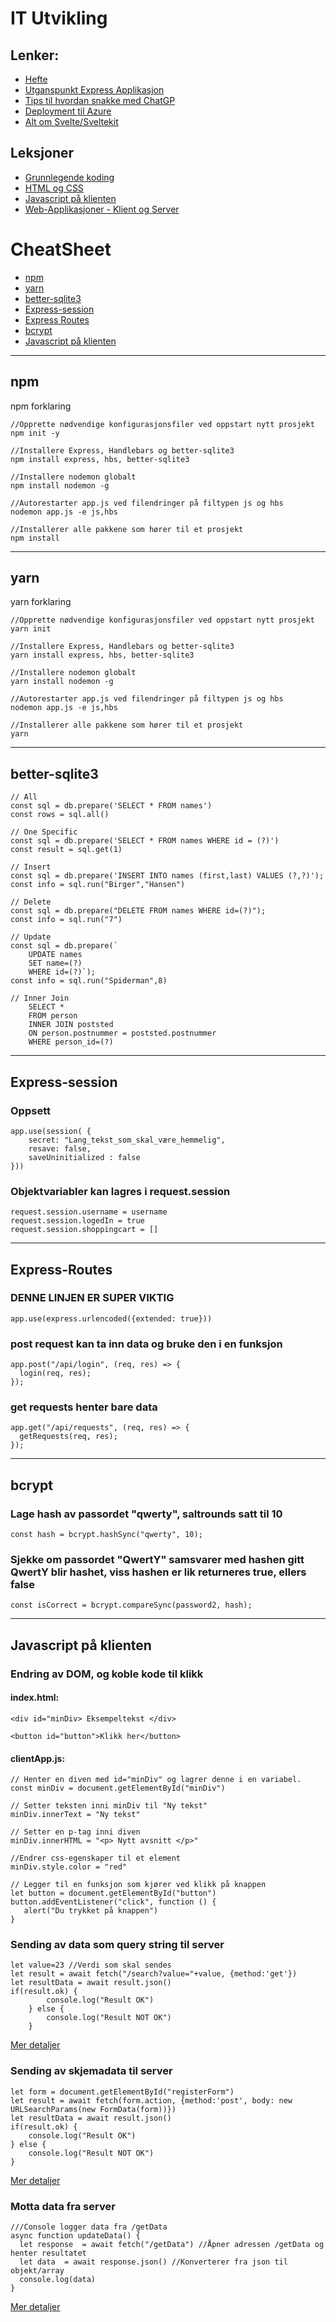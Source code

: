 # IT Utvikling

## Lenker:
- [Hefte](https://indd.adobe.com/view/38062418-9d87-4b6e-b4fb-c907cd10f942)
- [Utganspunkt Express Applikasjon](https://github.com/boggarp/Express-Handlebars---Utganspunkt-v2)
- [Tips til hvordan snakke med ChatGP](https://github.com/Kireobat/Info/tree/main/Utvikling/Handlebars%20%26%20Express/Web-Applikasjoner%20-%20Klient%20og%20Server/Leksjon%2017%20-%20%C3%85%20snakke%20med%20chatGPT)
- [Deployment til Azure](https://github.com/Kireobat/Info/tree/main/Utvikling/Handlebars%20%26%20Express/Web-Applikasjoner%20-%20Klient%20og%20Server/Leksjon%2014%20-%20Azure%20Deployment)
- [Alt om Svelte/Sveltekit](https://github.com/Kireobat/Info/tree/main/Utvikling/Svelte)



## Leksjoner
- [Grunnlegende koding](https://github.com/Kireobat/Info/tree/main/Utvikling/Grunnlegende%20Koding)
- [HTML og CSS](https://github.com/Kireobat/Info/tree/main/Utvikling/HTML%20og%20CSS)
- [Javascript på klienten](https://github.com/Kireobat/Info/tree/main/Utvikling/Javascript%20p%C3%A5%20klienten)
- [Web-Applikasjoner - Klient og Server](https://github.com/Kireobat/Info/tree/main/Utvikling/Handlebars%20%26%20Express/Web-Applikasjoner%20-%20Klient%20og%20Server)

# CheatSheet
- [npm](#npm)
- [yarn](#yarn)
- [better-sqlite3](#better-sqlite3)
- [Express-session](#express-session)
- [Express Routes](#express-routes)
- [bcrypt](#bcrypt)
- [Javascript på klienten](#javascript-på-klienten)




---

## npm

npm forklaring

``` 
//Opprette nødvendige konfigurasjonsfiler ved oppstart nytt prosjekt  
npm init -y 

//Installere Express, Handlebars og better-sqlite3 
npm install express, hbs, better-sqlite3

//Installere nodemon globalt
npm install nodemon -g  

//Autorestarter app.js ved filendringer på filtypen js og hbs
nodemon app.js -e js,hbs 

//Installerer alle pakkene som hører til et prosjekt
npm install 
```
---
## yarn

yarn forklaring

``` 
//Opprette nødvendige konfigurasjonsfiler ved oppstart nytt prosjekt  
yarn init 

//Installere Express, Handlebars og better-sqlite3 
yarn install express, hbs, better-sqlite3

//Installere nodemon globalt
yarn install nodemon -g  

//Autorestarter app.js ved filendringer på filtypen js og hbs
nodemon app.js -e js,hbs 

//Installerer alle pakkene som hører til et prosjekt
yarn
```
---
## better-sqlite3

```
// All
const sql = db.prepare('SELECT * FROM names')
const rows = sql.all()
```
```
// One Specific
const sql = db.prepare('SELECT * FROM names WHERE id = (?)')
const result = sql.get(1) 
```
```
// Insert
const sql = db.prepare('INSERT INTO names (first,last) VALUES (?,?)');
const info = sql.run("Birger","Hansen")
```
```
// Delete
const sql = db.prepare("DELETE FROM names WHERE id=(?)");
const info = sql.run("7")
```
```
// Update
const sql = db.prepare(`
	UPDATE names 
	SET name=(?) 
	WHERE id=(?)`);
const info = sql.run("Spiderman",8)
```
```
// Inner Join
    SELECT * 
    FROM person 
    INNER JOIN poststed
    ON person.postnummer = poststed.postnummer 
    WHERE person_id=(?)

```
---

## Express-session

### Oppsett
```
app.use(session( {
    secret: "Lang_tekst_som_skal_være_hemmelig",
    resave: false,
    saveUninitialized : false
}))
```
### Objektvariabler kan lagres i request.session
```
request.session.username = username
request.session.logedIn = true
request.session.shoppingcart = []
```
---

## Express-Routes

### DENNE LINJEN ER SUPER VIKTIG

`app.use(express.urlencoded({extended: true}))`

### post request kan ta inn data og bruke den i en funksjon

```
app.post("/api/login", (req, res) => {
  login(req, res);
});
```

### get requests henter bare data

```
app.get("/api/requests", (req, res) => {
  getRequests(req, res);
});
```

---
## bcrypt

### Lage hash av passordet "qwerty", saltrounds satt til 10
```
const hash = bcrypt.hashSync("qwerty", 10);
```
### Sjekke om passordet "QwertY" samsvarer med hashen gitt QwertY blir hashet, viss hashen er lik returneres true, ellers false
```
const isCorrect = bcrypt.compareSync(password2, hash);
```
---
## Javascript på klienten

### Endring av DOM, og koble kode til klikk

#### index.html:
```
<div id="minDiv> Eksempeltekst </div>

<button id="button">Klikk her</button>
```
#### clientApp.js:
```
// Henter en diven med id="minDiv" og lagrer denne i en variabel.
const minDiv = document.getElementById("minDiv")

// Setter teksten inni minDiv til "Ny tekst"
minDiv.innerText = "Ny tekst"

// Setter en p-tag inni diven
minDiv.innerHTML = "<p> Nytt avsnitt </p>"

//Endrer css-egenskaper til et element
minDiv.style.color = "red"

// Legger til en funksjon som kjører ved klikk på knappen
let button = document.getElementById("button")
button.addEventListener("click", function () {
   alert("Du trykket på knappen")
}
```

### Sending av data som query string til server
```
let value=23 //Verdi som skal sendes
let result = await fetch("/search?value="+value, {method:'get'})
let resultData = await result.json()
if(result.ok) {
        console.log("Result OK")
    } else {
        console.log("Result NOT OK")
    }
```
[Mer detaljer](https://github.com/Kireobat/Info/tree/main/Utvikling/Handlebars%20%26%20Express/Web-Applikasjoner%20-%20Klient%20og%20Server/Leksjon%2016%20-%20S%C3%B8k%20Funksjonalitet)



### Sending av skjemadata til server
```
let form = document.getElementById("registerForm")
let result = await fetch(form.action, {method:'post', body: new URLSearchParams(new FormData(form))})
let resultData = await result.json()
if(result.ok) {
    console.log("Result OK")
} else {
    console.log("Result NOT OK")
}
```
[Mer detaljer](https://github.com/Kireobat/Info/tree/main/Utvikling/Handlebars%20%26%20Express/Web-Applikasjoner%20-%20Klient%20og%20Server/Leksjon%2013%20-%20Post%20med%20Fetch)


### Motta data fra server
```
///Console logger data fra /getData
async function updateData() {
  let response  = await fetch("/getData") //Åpner adressen /getData og henter resultatet
  let data  = await response.json() //Konverterer fra json til objekt/array
  console.log(data)
}
```
[Mer detaljer](https://github.com/Kireobat/Info/tree/main/Utvikling/Handlebars%20%26%20Express/Web-Applikasjoner%20-%20Klient%20og%20Server/Leksjon%2008%20-%20Client%20Side%20Rendering)
